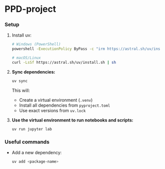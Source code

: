 # PPD-project

### Setup

1. Install uv:
   ```bash
   # Windows (PowerShell)
   powershell -ExecutionPolicy ByPass -c "irm https://astral.sh/uv/install.ps1 | iex"
   
   # macOS/Linux
   curl -LsSf https://astral.sh/uv/install.sh | sh
   ```

2. **Sync dependencies:**
   ```bash
   uv sync
   ```
   This will:
   - Create a virtual environment (`.venv`)
   - Install all dependencies from `pyproject.toml`
   - Use exact versions from `uv.lock`

3. **Use the virtual environment to run notebooks and scripts:**
   ```bash
   uv run jupyter lab
   ```

### Useful commands

- Add a new dependency:
  ```bash
  uv add <package-name>
  ```